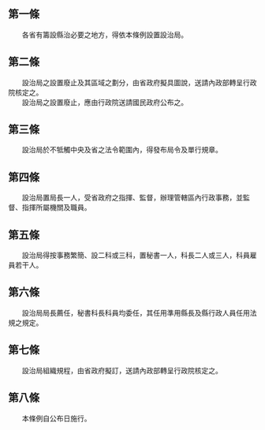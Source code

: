 第一條 
-------
　　各省有籌設縣治必要之地方，得依本條例設置設治局。  


第二條 
-------
　　設治局之設置廢止及其區域之劃分，由省政府擬具圖說，送請內政部轉呈行政院核定之。  
　　設治局之設置廢止，應由行政院送請國民政府公布之。  


第三條 
-------
　　設治局於不牴觸中央及省之法令範圍內，得發布局令及單行規章。  


第四條 
-------
　　設治局置局長一人，受省政府之指揮、監督，辦理管轄區內行政事務，並監督、指揮所屬機關及職員。  


第五條 
-------
　　設治局得按事務繁簡、設二科或三科，置秘書一人，科長二人或三人，科員雇員若干人。  


第六條 
-------
　　設治局局長薦任，秘書科長科員均委任，其任用準用縣長及縣行政人員任用法規之規定。  


第七條 
-------
　　設治局組織規程，由省政府擬訂，送請內政部轉呈行政院核定之。  


第八條 
-------
　　本條例自公布日施行。